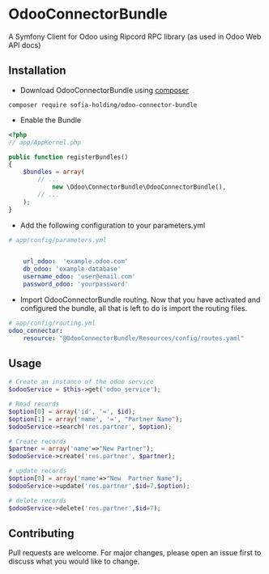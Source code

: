 # OdooConnectorBundle

A Symfony Client for Odoo using Ripcord RPC library (as used in Odoo Web API docs)


## Installation

* Download OdooConnectorBundle using [composer]()

```composer
composer require sofia-holding/odoo-connector-bundle
```
* Enable the Bundle
```php
<?php
// app/AppKernel.php

public function registerBundles()
{
    $bundles = array(
        // ...
            new \Odoo\ConnectorBundle\OdooConnectorBundle(),
        // ...
    );
}
```

* Add the following configuration to your parameters.yml
```yml
# app/config/parameters.yml


    url_odoo:  'example.odoo.com'
    db_odoo: 'example-database'
    username_odoo: 'user@email.com'
    password_odoo: 'yourpassword'
```
* Import OdooConnectorBundle routing.
Now that you have activated and configured the bundle, all that is left to do is import the routing files.

```yml
# app/config/routing.yml
odoo_connector:
    resource: "@OdooConnectorBundle/Resources/config/routes.yaml"
```

## Usage

```php
# Create an instance of the odoo service
$odooService = $this->get('odoo_service');

# Read records        
$option[0] = array('id', '=', $id);
$option[1] = array('name', '=', "Partner Name");
$odooService->search('res.partner', $option);

# Create records       
$partner = array('name'=>"New Partner");
$odooService->create('res.partner', $partner);

# update records        
$option[0] = array('name'=>"New  Partner Name");
$odooService->update('res.partner',$id=7,$option);

# delete records        
$odooService->delete('res.partner',$id=7);
```

## Contributing
Pull requests are welcome. For major changes, please open an issue first to discuss what you would like to change.


